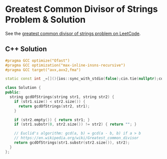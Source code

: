 # Greatest Common Divisor of Strings Problem & Solution

See the [greatest common divisor of strings problem on LeetCode](https://leetcode.com/problems/greatest-common-divisor-of-strings).

## C++ Solution

```cpp
#pragma GCC optimize("Ofast")
#pragma GCC optimization("max-inline-insns-recursive")
#pragma GCC target("avx,avx2,fma")

static const int _=[](){ios::sync_with_stdio(false);cin.tie(nullptr);cout.tie(nullptr);return 0;}();

class Solution {
public:
  string gcdOfStrings(string str1, string str2) {
    if (str1.size() < str2.size()) {
      return gcdOfStrings(str2, str1);
    }

    if (str2.empty()) { return str1; }
    if (str1.substr(0, str2.size()) != str2) { return ""; }

    // Euclid's algorithm: gcd(a, b) = gcd(a - b, b) if a > b
    // https://en.wikipedia.org/wiki/Greatest_common_divisor
    return gcdOfStrings(str1.substr(str2.size()), str2);
  }
};
```
